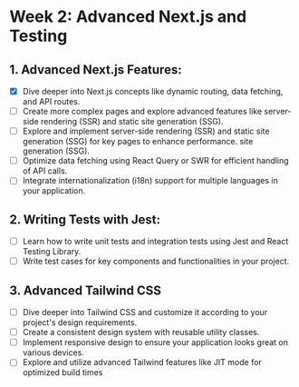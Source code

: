 # Week 2: Advanced Next.js and Testing
## 1. Advanced Next.js Features:
- [X] Dive deeper into Next.js concepts like dynamic routing, data fetching, and API routes.
- [ ] Create more complex pages and explore advanced features like server-side rendering (SSR) and static site generation (SSG).
- [ ] Explore and implement server-side rendering (SSR) and static site generation (SSG) for key pages to enhance performance.
site generation (SSG).
- [ ] Optimize data fetching using React Query or SWR for efficient handling of API calls.
- [ ] Integrate internationalization (i18n) support for multiple languages in your application.
## 2. Writing Tests with Jest:
- [ ] Learn how to write unit tests and integration tests using Jest and React Testing Library.
- [ ] Write test cases for key components and functionalities in your project.
## 3. Advanced Tailwind CSS
- [ ] Dive deeper into Tailwind CSS and customize it according to your project's design requirements.
- [ ] Create a consistent design system with reusable utility classes.
- [ ] Implement responsive design to ensure your application looks great on various devices.
- [ ] Explore and utilize advanced Tailwind features like JIT mode for optimized build times